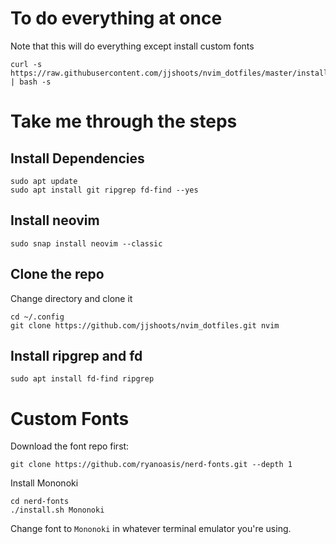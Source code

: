 # To do everything at once
Note that this will do everything except install custom fonts
```
curl -s https://raw.githubusercontent.com/jjshoots/nvim_dotfiles/master/install.sh | bash -s
```

# Take me through the steps

## Install Dependencies
```
sudo apt update
sudo apt install git ripgrep fd-find --yes
```

## Install neovim
```
sudo snap install neovim --classic
```

## Clone the repo
Change directory and clone it
```
cd ~/.config
git clone https://github.com/jjshoots/nvim_dotfiles.git nvim
```

## Install ripgrep and fd
```
sudo apt install fd-find ripgrep

```

# Custom Fonts

Download the font repo first:
```
git clone https://github.com/ryanoasis/nerd-fonts.git --depth 1
```

Install Mononoki
```
cd nerd-fonts
./install.sh Mononoki
```

Change font to `Mononoki` in whatever terminal emulator you're using.
